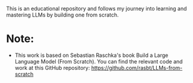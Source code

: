 This is an educational repository and follows my journey into learning and mastering LLMs by building one from scratch.

# Note:
- This work is based on Sebastian Raschka's book Build a Large Language Model (From Scratch). You can find the relevant code and work at this GitHub repository:
https://github.com/rasbt/LLMs-from-scratch

